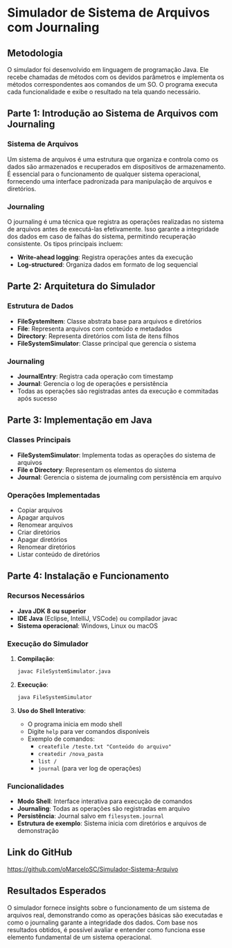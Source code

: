 # Simulador de Sistema de Arquivos com Journaling

## Metodologia

O simulador foi desenvolvido em linguagem de programação Java. Ele recebe chamadas de métodos com os devidos parâmetros e implementa os métodos correspondentes aos comandos de um SO. O programa executa cada funcionalidade e exibe o resultado na tela quando necessário.

## Parte 1: Introdução ao Sistema de Arquivos com Journaling

### Sistema de Arquivos
Um sistema de arquivos é uma estrutura que organiza e controla como os dados são armazenados e recuperados em dispositivos de armazenamento. É essencial para o funcionamento de qualquer sistema operacional, fornecendo uma interface padronizada para manipulação de arquivos e diretórios.

### Journaling
O journaling é uma técnica que registra as operações realizadas no sistema de arquivos antes de executá-las efetivamente. Isso garante a integridade dos dados em caso de falhas do sistema, permitindo recuperação consistente. Os tipos principais incluem:
- **Write-ahead logging**: Registra operações antes da execução
- **Log-structured**: Organiza dados em formato de log sequencial

## Parte 2: Arquitetura do Simulador

### Estrutura de Dados
- **FileSystemItem**: Classe abstrata base para arquivos e diretórios
- **File**: Representa arquivos com conteúdo e metadados
- **Directory**: Representa diretórios com lista de itens filhos
- **FileSystemSimulator**: Classe principal que gerencia o sistema

### Journaling
- **JournalEntry**: Registra cada operação com timestamp
- **Journal**: Gerencia o log de operações e persistência
- Todas as operações são registradas antes da execução e commitadas após sucesso

## Parte 3: Implementação em Java

### Classes Principais
- **FileSystemSimulator**: Implementa todas as operações do sistema de arquivos
- **File e Directory**: Representam os elementos do sistema
- **Journal**: Gerencia o sistema de journaling com persistência em arquivo

### Operações Implementadas
- Copiar arquivos
- Apagar arquivos  
- Renomear arquivos
- Criar diretórios
- Apagar diretórios
- Renomear diretórios
- Listar conteúdo de diretórios

## Parte 4: Instalação e Funcionamento

### Recursos Necessários
- **Java JDK 8 ou superior**
- **IDE Java** (Eclipse, IntelliJ, VSCode) ou compilador javac
- **Sistema operacional**: Windows, Linux ou macOS

### Execução do Simulador

1. **Compilação**:
   ```bash
   javac FileSystemSimulator.java
   ```

2. **Execução**:
   ```bash
   java FileSystemSimulator
   ```

3. **Uso do Shell Interativo**:
   - O programa inicia em modo shell
   - Digite `help` para ver comandos disponíveis
   - Exemplo de comandos:
     - `createfile /teste.txt "Conteúdo do arquivo"`
     - `createdir /nova_pasta`
     - `list /`
     - `journal` (para ver log de operações)

### Funcionalidades
- **Modo Shell**: Interface interativa para execução de comandos
- **Journaling**: Todas as operações são registradas em arquivo
- **Persistência**: Journal salvo em `filesystem.journal`
- **Estrutura de exemplo**: Sistema inicia com diretórios e arquivos de demonstração

## Link do GitHub
https://github.com/oMarceloSC/Simulador-Sistema-Arquivo

## Resultados Esperados

O simulador fornece insights sobre o funcionamento de um sistema de arquivos real, demonstrando como as operações básicas são executadas e como o journaling garante a integridade dos dados. Com base nos resultados obtidos, é possível avaliar e entender como funciona esse elemento fundamental de um sistema operacional.
